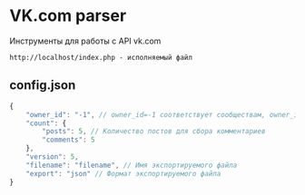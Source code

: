 # VK.com parser

Инструменты для работы с API vk.com

```
http://localhost/index.php - исполняемый файл
```

## config.json

```JavaScript
{
    "owner_id": "-1", // owner_id=-1 соответствует сообществам, owner_id=1 соответствует пользователям
    "count": {
        "posts": 5, // Количество постов для сбора комментариев
        "comments": 5
    },
    "version": 5,
    "filename": "filename", // Имя экспортируемого файла
    "export": "json" // Формат экспортируемого файла
}
```
